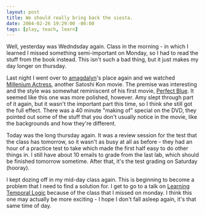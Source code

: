 ```yaml
---
layout: post
title: We should really bring back the siesta.
date: 2004-02-26 19:29:00 -06:00
tags: [play, teach, learn]
---
```

Well, yesterday was Wedndsday again.  Class in the morning - in which I learned I missed something semi-important on Monday, so I had to read the stuff from the book instead.  This isn't such a bad thing, but it just makes my day longer on thursday.

Last night I went over to <a href="http://amagdalyn.livejournal.com">amagdalyn</a>'s place again and we watched <a href="http://www.imdb.com/title/tt0291350/">Millenium Actress</a>, another Satoshi Kon movie.  The premise was interesting and the style was somewhat reminiscent of his first movie, <a href="http://www.imdb.com/title/tt0156887/">Perfect Blue</a>.  It seemed like this one was more polished, however.  Amy slept through part of it again, but it wasn't the important part this time, so I think she still got the full effect.  There was a 40 minute "making of" special on the DVD, they pointed out some of the stuff that you don't usually notice in the movie, like the backgrounds and how they're different.

Today was the long thursday again.  It was a review session for the test that the class has tomorrow, so it wasn't as busy at all as before - they had an hour of a practice test to take which made the first half easy to do other things in.  I still have about 10 emails to grade from the last lab, which should be finished tomorrow sometime.  After that, it's the test grading on Saturday (hooray).

I kept dozing off in my mid-day class again.  This is beginning to become a problem that I need to find a solution for. I get to go to a talk on <a href="http://www.cs.umn.edu/news/items/305.html">Learning Temporal Logic</a> because of the class that I missed on monday.  I think this one may actually be more exciting - I hope I don't fall asleep again, it's that same time of day.
